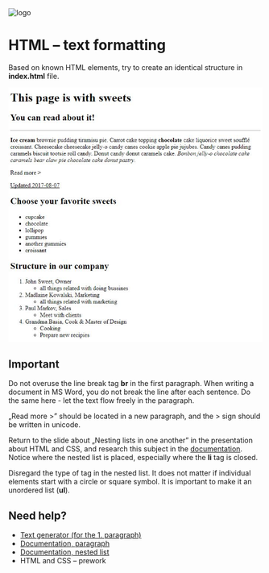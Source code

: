 <img alt="logo" src="http://coderslab.pl/svg/logo-coderslab.svg" width="400">

# HTML &ndash; text formatting


Based on known HTML elements, try to create an identical structure in **index.html** file.

 ![Sample project](images/sample.jpg)

## Important
Do not overuse the line break tag **br** in the first paragraph. When writing a document in MS Word, you do not break the line after each sentence. Do the same here - let the text flow freely in the paragraph.

&#8222;Read more &gt;&#8221; should be located in a new paragraph, and the &gt; sign should be written in unicode.

Return to the slide about &#8222;Nesting lists in one another&#8221; in the presentation about HTML and CSS, and research this subject in the  [documentation][documentation]. Notice where the nested list is placed, especially where the **li** tag is closed.

Disregard the type of tag in the nested list. It does not matter if individual elements start with a circle or square symbol. It is important to make it an unordered list (**ul**).


## Need help?
* [Text generator (for the 1. paragraph)](http://www.cupcakeipsum.com)
* [Documentation, paragraph](https://developer.mozilla.org/en-US/docs/Web/HTML/Element/p)
* [Documentation, nested list](https://developer.mozilla.org/en-US/docs/Web/HTML/Element/ul)
* HTML and CSS &ndash; prework


<!-- links -->
[documentation]: https://developer.mozilla.org/pl/docs/Web/HTML/Element/ul
